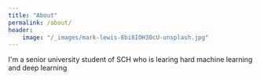 ```yaml
---
title: "About"
permalink: /about/
header:
    image: "/_images/mark-lewis-8bi8IOH30cU-unsplash.jpg"
---
```



I'm a senior university student of SCH who is learing hard machine learning and deep learning